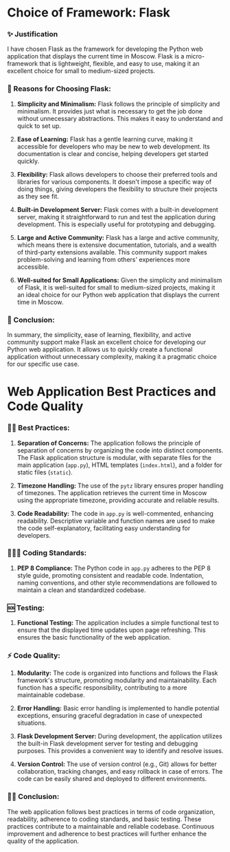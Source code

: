 # Choice of Framework: Flask

### ✨ Justification

I have chosen Flask as the framework for developing the Python web application that displays the current time in Moscow. Flask is a micro-framework that is lightweight, flexible, and easy to use, making it an excellent choice for small to medium-sized projects.

### 🤔 Reasons for Choosing Flask:

1. **Simplicity and Minimalism:**
   Flask follows the principle of simplicity and minimalism. It provides just what is necessary to get the job done without unnecessary abstractions. This makes it easy to understand and quick to set up.

2. **Ease of Learning:**
   Flask has a gentle learning curve, making it accessible for developers who may be new to web development. Its documentation is clear and concise, helping developers get started quickly.

3. **Flexibility:**
   Flask allows developers to choose their preferred tools and libraries for various components. It doesn't impose a specific way of doing things, giving developers the flexibility to structure their projects as they see fit.

4. **Built-in Development Server:**
   Flask comes with a built-in development server, making it straightforward to run and test the application during development. This is especially useful for prototyping and debugging.

5. **Large and Active Community:**
   Flask has a large and active community, which means there is extensive documentation, tutorials, and a wealth of third-party extensions available. This community support makes problem-solving and learning from others' experiences more accessible.

6. **Well-suited for Small Applications:**
   Given the simplicity and minimalism of Flask, it is well-suited for small to medium-sized projects, making it an ideal choice for our Python web application that displays the current time in Moscow.

### 🎉 Conclusion:

In summary, the simplicity, ease of learning, flexibility, and active community support make Flask an excellent choice for developing our Python web application. It allows us to quickly create a functional application without unnecessary complexity, making it a pragmatic choice for our specific use case.

# Web Application Best Practices and Code Quality

### 👍🏻 Best Practices:

1. **Separation of Concerns:**
   The application follows the principle of separation of concerns by organizing the code into distinct components. The Flask application structure is modular, with separate files for the main application (`app.py`), HTML templates (`index.html`), and a folder for static files (`static`).

2. **Timezone Handling:**
   The use of the `pytz` library ensures proper handling of timezones. The application retrieves the current time in Moscow using the appropriate timezone, providing accurate and reliable results.

3. **Code Readability:**
   The code in `app.py` is well-commented, enhancing readability. Descriptive variable and function names are used to make the code self-explanatory, facilitating easy understanding for developers.

### 👩🏼‍💻 Coding Standards:

1. **PEP 8 Compliance:**
   The Python code in `app.py` adheres to the PEP 8 style guide, promoting consistent and readable code. Indentation, naming conventions, and other style recommendations are followed to maintain a clean and standardized codebase.

### 🆘 Testing:

 1. **Functional Testing:**
   The application includes a simple functional test to ensure that the displayed time updates upon page refreshing. This ensures the basic functionality of the web application.

### ⚡️ Code Quality:

1. **Modularity:**
   The code is organized into functions and follows the Flask framework's structure, promoting modularity and maintainability. Each function has a specific responsibility, contributing to a more maintainable codebase.

2. **Error Handling:**
   Basic error handling is implemented to handle potential exceptions, ensuring graceful degradation in case of unexpected situations.

3. **Flask Development Server:**
   During development, the application utilizes the built-in Flask development server for testing and debugging purposes. This provides a convenient way to identify and resolve issues.

4. **Version Control:**
   The use of version control (e.g., Git) allows for better collaboration, tracking changes, and easy rollback in case of errors. The code can be easily shared and deployed to different environments.

### 🤝🏻 Conclusion:

The web application follows best practices in terms of code organization, readability, adherence to coding standards, and basic testing. These practices contribute to a maintainable and reliable codebase. Continuous improvement and adherence to best practices will further enhance the quality of the application.
